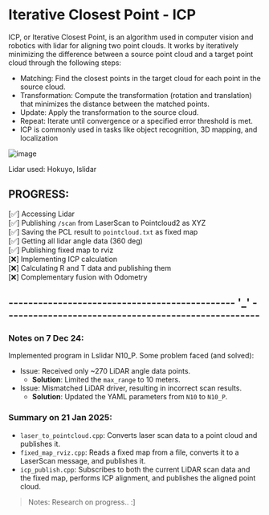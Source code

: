 # Iterative Closest Point - ICP

ICP, or Iterative Closest Point, is an algorithm used in computer vision and robotics with lidar for aligning two point clouds. It works by iteratively minimizing the difference between a source point cloud and a target point cloud through the following steps:   

- Matching: Find the closest points in the target cloud for each point in the source cloud.   
- Transformation: Compute the transformation (rotation and translation) that minimizes the distance between the matched points.   
- Update: Apply the transformation to the source cloud.   
- Repeat: Iterate until convergence or a specified error threshold is met.   
- ICP is commonly used in tasks like object recognition, 3D mapping, and localization  
  
![image](https://github.com/user-attachments/assets/f52bd3c9-83e7-41ef-8eb4-3ccb1c89af84)

Lidar used: Hokuyo, lslidar     

## PROGRESS:
[✅] Accessing Lidar    
[✅] Publishing `/scan` from LaserScan to Pointcloud2 as XYZ   
[✅] Saving the PCL result to `pointcloud.txt` as fixed map   
[✅] Getting all lidar angle data (360 deg)  
[✅] Publishing fixed map to rviz  
[❌] Implementing ICP calculation   
[❌] Calculating R and T data and publishing them   
[❌] Complementary fusion with Odometry   
## ---------------------------------------------- '_' ----------------------------------------------------
### Notes on 7 Dec 24:  
Implemented program in Lslidar N10_P. Some problem faced (and solved):     
- Issue: Received only ~270 LiDAR angle data points.  
  - **Solution**: Limited the `max_range` to 10 meters.  
- Issue: Mismatched LiDAR driver, resulting in incorrect scan results.  
  - **Solution**: Updated the YAML parameters from `N10` to `N10_P`.

### Summary on 21 Jan 2025:
- ```laser_to_pointcloud.cpp```: Converts laser scan data to a point cloud and publishes it.    
- ```fixed_map_rviz.cpp```: Reads a fixed map from a file, converts it to a LaserScan message, and publishes it.    
- ```icp_publish.cpp```: Subscribes to both the current LiDAR scan data and the fixed map, performs ICP alignment, and publishes the aligned point cloud.    
> Notes: Research on progress.. :]   


